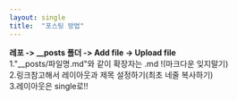 ```yaml
---
layout: single
title:  "포스팅 방법"
---
```


**레포 -> __posts 폴더 -> Add file -> Upload file**     
1."__posts/파일명.md"와 같이 확장자는 .md !(마크다운 잊지말기)    
2.링크참고해서 레이아웃과 제목 설정하기(최초 네줄 복사하기)  
3.레이아웃은 single로!!

